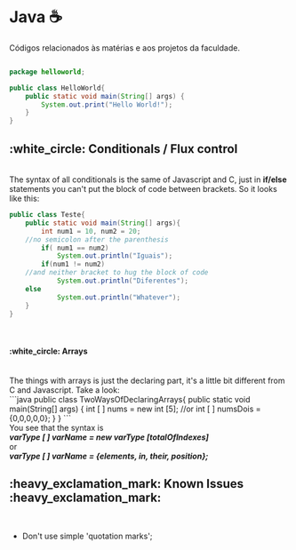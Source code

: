 # Java :coffee:	
<quote> Códigos relacionados às matérias e aos projetos da faculdade.</quote>
```java

package helloworld;

public class HelloWorld{
	public static void main(String[] args) {
		System.out.print("Hello World!");
	}
}
```
<h2>:white_circle: Conditionals / Flux control</h2><br>
The syntax of all conditionals is the same of Javascript and C, just in <strong>if/else</strong> statements you can't put the block of code between brackets. So it looks like this:<br>

```java
public class Teste{
    public static void main(String[] args){
        int num1 = 10, num2 = 20; 
	//no semicolon after the parenthesis
        if( num1 == num2)
            System.out.println("Iguais"); 
        if(num1 != num2) 
	//and neither bracket to hug the block of code
            System.out.println("Diferentes");
	else
            System.out.println("Whatever");
    }
}
```
<br>
<h4>:white_circle: Arrays</h4><br>
The things with arrays is just the declaring part, it's a little bit different from C and Javascript. Take a look:
<br>
```java
public class TwoWaysOfDeclaringArrays{
	public static void main(String[] args) {
		int [ ] nums = new int [5]; 
			//or
		int [ ] numsDois = {0,0,0,0,0}; 
	}
}	
```
<br>
You see that the syntax is
<br> 
<strong>
	<i>
		varType [ ] varName = new varType [totalOfIndexes] 
	</i>
</strong>
<br>
	or
<br>
<strong>
	<i>
	 	varType [ ] varName = {elements, in, their, position};
	</i>
</strong>
<br>
<h2>:heavy_exclamation_mark: Known Issues :heavy_exclamation_mark:</h2><br>
	<ul>
		<li> Don't use simple 'quotation marks';</li>
	</ul>
	<br>
			
			
